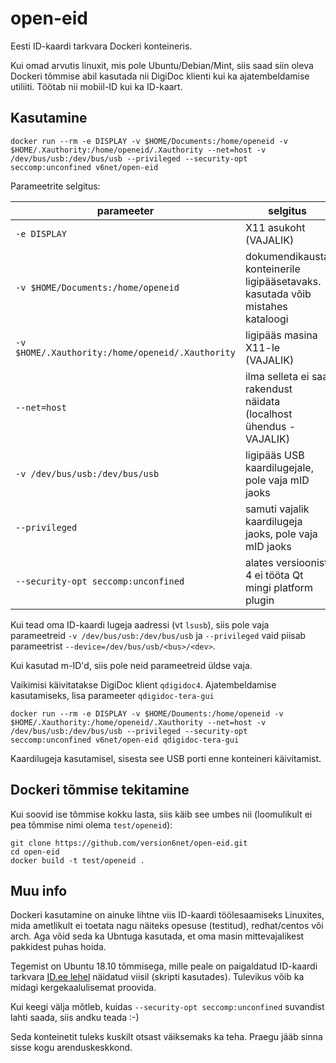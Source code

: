 # open-eid
Eesti ID-kaardi tarkvara Dockeri konteineris.

Kui omad arvutis linuxit, mis pole Ubuntu/Debian/Mint, siis saad siin oleva Dockeri tõmmise abil kasutada nii DigiDoc klienti kui ka ajatembeldamise utiliiti. Töötab nii mobiil-ID kui ka ID-kaart.

## Kasutamine

```shell
docker run --rm -e DISPLAY -v $HOME/Documents:/home/openeid -v $HOME/.Xauthority:/home/openeid/.Xauthority --net=host -v /dev/bus/usb:/dev/bus/usb --privileged --security-opt seccomp:unconfined v6net/open-eid
```

Parameetrite selgitus:

|                  parameeter                     |                                     selgitus
|-------------------------------------------------|-------------------------------------------------------------------------------
|`-e DISPLAY`                                     | X11 asukoht (VAJALIK)
|`-v $HOME/Documents:/home/openeid`               | dokumendikausta konteinerile ligipääsetavaks. kasutada võib mistahes kataloogi
|`-v $HOME/.Xauthority:/home/openeid/.Xauthority` | ligipääs masina X11-le (VAJALIK)
|`--net=host`                                     | ilma selleta ei saa rakendust näidata (localhost ühendus - VAJALIK)
|`-v /dev/bus/usb:/dev/bus/usb`                   | ligipääs USB kaardilugejale, pole vaja mID jaoks
|`--privileged`                                   | samuti vajalik kaardilugeja jaoks, pole vaja mID jaoks
|`--security-opt seccomp:unconfined`              | alates versioonist 4 ei tööta Qt mingi platform plugin

Kui tead oma ID-kaardi lugeja aadressi (vt `lsusb`), siis pole vaja parameetreid `-v /dev/bus/usb:/dev/bus/usb` ja `--privileged` vaid piisab parameetrist `--device=/dev/bus/usb/<bus>/<dev>`.

Kui kasutad m-ID'd, siis pole neid parameetreid üldse vaja.

Vaikimisi käivitatakse DigiDoc klient `qdigidoc4`. Ajatembeldamise kasutamiseks, lisa parameeter `qdigidoc-tera-gui`

```shell
docker run --rm -e DISPLAY -v $HOME/Douments:/home/openeid -v $HOME/.Xauthority:/home/openeid/.Xauthority --net=host -v /dev/bus/usb:/dev/bus/usb --privileged --security-opt seccomp:unconfined v6net/open-eid qdigidoc-tera-gui
```
Kaardilugeja kasutamisel, sisesta see USB porti enne konteineri käivitamist.

## Dockeri tõmmise tekitamine

Kui soovid ise tõmmise kokku lasta, siis käib see umbes nii (loomulikult ei pea tõmmise nimi olema `test/openeid`):

```shell
git clone https://github.com/version6net/open-eid.git
cd open-eid
docker build -t test/openeid .
```

## Muu info

Dockeri kasutamine on ainuke lihtne viis ID-kaardi töölesaamiseks Linuxites, mida ametlikult ei toetata nagu näiteks opesuse (testitud), redhat/centos või arch. Aga võid seda ka Ubntuga kasutada, et oma masin mittevajalikest pakkidest puhas hoida.

Tegemist on Ubuntu 18.10 tõmmisega, mille peale on paigaldatud ID-kaardi tarkvara [ID.ee lehel](https://id.ee/index.php?id=34228) näidatud viisil (skripti kasutades). Tulevikus võib ka midagi kergekaalulisemat proovida.

Kui keegi välja mõtleb, kuidas `--security-opt seccomp:unconfined` suvandist lahti saada, siis andku teada :-)

Seda konteinetit tuleks kuskilt otsast väiksemaks ka teha. Praegu jääb sinna sisse kogu arenduskeskkond.

